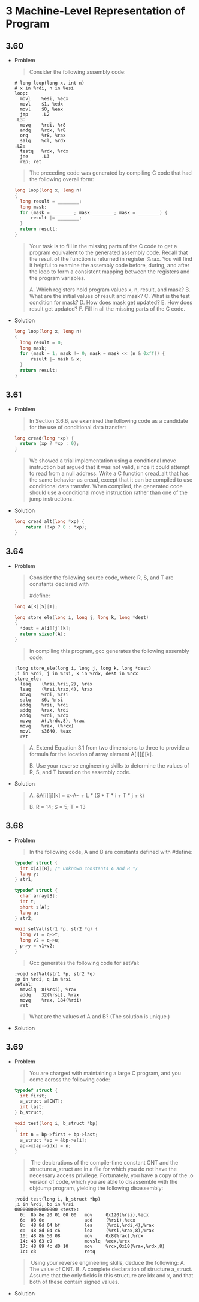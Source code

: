 # 3 Machine-Level Representation of Program



## 3.60

- Problem

  > Consider the following assembly code:

  ```assembly
  # long loop(long x, int n)
  # x in %rdi, n in %esi
  loop:
  	movl	%esi, %ecx
  	movl	$1, %edx
  	movl	$0, %eax
  	jmp		.L2
  .L3:
  	movq	%rdi, %r8
  	andq	%rdx, %r8
  	orq		%r8, %rax
  	salq	%cl, %rdx
  .L2:
  	testq	%rdx, %rdx
  	jne		.L3
  	rep; ret
  ```

  > The preceding code was generated by compiling C code that had the following
  > overall form:

  ```c
  long loop(long x, long n)
  {
  	long result = ________;
  	long mask;
  	for (mask = ________; mask ________; mask = ________) {
  		result |= ________;
  	}
  	return result;
  }
  ```

  > Your task is to fill in the missing parts of the C code to get a program equivalent
  > to the generated assembly code. Recall that the result of the function is returned
  > in register %rax. You will find it helpful to examine the assembly code before,
  > during, and after the loop to form a consistent mapping between the registers and
  > the program variables.
  >
  > A. Which registers hold program values x, n, result, and mask?
  > B. What are the initial values of result and mask?
  > C. What is the test condition for mask?
  > D. How does mask get updated?
  > E. How does result get updated?
  > F. Fill in all the missing parts of the C code.

- Solution

  ```c
  long loop(long x, long n)
  {
  	long result = 0;
  	long mask;
  	for (mask = 1; mask != 0; mask = mask << (n & 0xff)) {
  		result |= mask & x;
  	}
  	return result;
  }
  ```



## 3.61

- Problem

  > In Section 3.6.6, we examined the following code as a candidate for the use of
  > conditional data transfer:

  ```c
  long cread(long *xp) {
  	return (xp ? *xp : 0);
  }
  ```

  > We showed a trial implementation using a conditional move instruction but argued
  > that it was not valid, since it could attempt to read from a null address.
  > 		Write a C function cread_alt that has the same behavior as cread, except
  > that it can be compiled to use conditional data transfer. When compiled, the
  > generated code should use a conditional move instruction rather than one of the
  > jump instructions.

- Solution

  ```c
  long cread_alt(long *xp) {
      return (!xp ? 0 : *xp);
  }
  ```

  

## 3.64

- Problem

  > Consider the following source code, where R, S, and T are constants declared with
  >
  > \#define:

  ```c
  long A[R][S][T];
  
  long store_ele(long i, long j, long k, long *dest)
  {
  	*dest = A[i][j][k];
  	return sizeof(A);
  }
  ```

  > In compiling this program, gcc generates the following assembly code:

  ```assembly
  ;long store_ele(long i, long j, long k, long *dest)
  ;i in %rdi, j in %rsi, k in %rdx, dest in %rcx
  store_ele:
  	leaq	(%rsi,%rsi,2), %rax
  	leaq	(%rsi,%rax,4), %rax
  	movq	%rdi, %rsi
  	salq	$6, %rsi
  	addq	%rsi, %rdi
  	addq	%rax, %rdi
  	addq	%rdi, %rdx
  	movq	A(,%rdx,8), %rax
  	movq	%rax, (%rcx)
  	movl	$3640, %eax
  	ret
  ```

  > A. Extend Equation 3.1 from two dimensions to three to provide a formula for
  > the location of array element A\[i]\[j][k].
  >
  > B. Use your reverse engineering skills to determine the values of R, S, and T
  > based on the assembly code.

- Solution

  > A. &A\[i]\[j][k] = x~A~ + L * (S * T * i + T * j + k)
  >
  > B. R = 14; S = 5; T = 13



## 3.68

- Problem

  > In the following code, A and B are constants defined with #define:

  ```c
  typedef struct {
  	int x[A][B]; /* Unknown constants A and B */
  	long y;
  } str1;
  
  typedef struct {
  	char array[B];
  	int t;
  	short s[A];
  	long u;
  } str2;
  
  void setVal(str1 *p, str2 *q) {
  	long v1 = q->t;
  	long v2 = q->u;
  	p->y = v1+v2;
  }
  ```

  > Gcc generates the following code for setVal:

  ```assembly
  ;void setVal(str1 *p, str2 *q)
  ;p in %rdi, q in %rsi
  setVal:
  	movslq	8(%rsi), %rax
  	addq 	32(%rsi), %rax
  	movq	%rax, 184(%rdi)
  	ret
  ```

  > What are the values of A and B? (The solution is unique.)

- Solution



## 3.69

- Problem

  > You are charged with maintaining a large C program, and you come across the
  > following code:

  ```c
  typedef struct {
  	int first;
  	a_struct a[CNT];
  	int last;
  } b_struct;
  
  void test(long i, b_struct *bp)
  {
  	int n = bp->first + bp->last;
  	a_struct *ap = &bp->a[i];
  	ap->x[ap->idx] = n;
  }
  ```

  > ​		The declarations of the compile-time constant CNT and the structure a_struct
  > are in a file for which you do not have the necessary access privilege. Fortunately,
  > you have a copy of the .o version of code, which you are able to disassemble with
  > the objdump program, yielding the following disassembly:

  ```assembly
  ;void test(long i, b_struct *bp)
  ;i in %rdi, bp in %rsi
  0000000000000000 <test>:
  	0:	8b 8e 20 01 00 00	mov		0x120(%rsi),%ecx
  	6:	03 0e				add		(%rsi),%ecx
  	8:	48 8d 04 bf			lea		(%rdi,%rdi,4),%rax
  	c:	48 8d 04 c6			lea		(%rsi,%rax,8),%rax
  	10:	48 8b 50 08			mov		0x8(%rax),%rdx
  	14:	48 63 c9			movslq 	%ecx,%rcx
  	17:	48 89 4c d0 10		mov		%rcx,0x10(%rax,%rdx,8)
  	1c:	c3					retq
  ```

  > ​	Using your reverse engineering skills, deduce the following:
  > A. The value of CNT.
  > B. A complete declaration of structure a_struct. Assume that the only fields
  > in this structure are idx and x, and that both of these contain signed values.

- Solution
